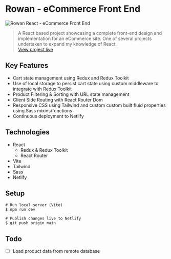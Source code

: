 # Rowan - eCommerce Front End

![Rowan React - eCommerce Front End](https://kimba-imagecdn.imgix.net/elwoodp-dev/github-screenshots/rowan-react-screenshot.png?q=90&auto=format&width=768)

> A React based project showcasing a complete front-end design and implementation for an eCommerce site. One of several projects undertaken to expand my knowledge of React.  
> [View project live](https://rowan-react.netlify.app)

## Key Features
- Cart state management using Redux and Redux Toolkit
- Use of local storage to persist cart state using custom middleware to integrate with Redux Toolkit
- Product Filtering & Sorting with URL state management
- Client Side Routing with React Router Dom
- Responsive CSS using Tailwind and custom custom built fluid properties using Sass mixins/functions
- Continuous deployment to Netlify

## Technologies
- React
  - Redux & Redux Toolkit
  - React Router
- Vite
- Tailwind
- Sass
- Netlify

## Setup
```shell
# Run local server (Vite)
$ npm run dev

# Publish changes live to Netlify
$ git push origin main
```

## Todo
- [ ] Load product data from remote database

